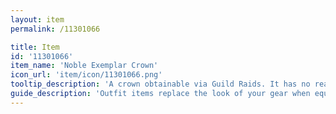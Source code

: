 ```yaml
---
layout: item
permalink: /11301066

title: Item
id: '11301066'
item_name: 'Noble Exemplar Crown'
icon_url: 'item/icon/11301066.png'
tooltip_description: 'A crown obtainable via Guild Raids. It has no real purpose besides showing others how awesome you are.'
guide_description: 'Outfit items replace the look of your gear when equipped.'
---
```

